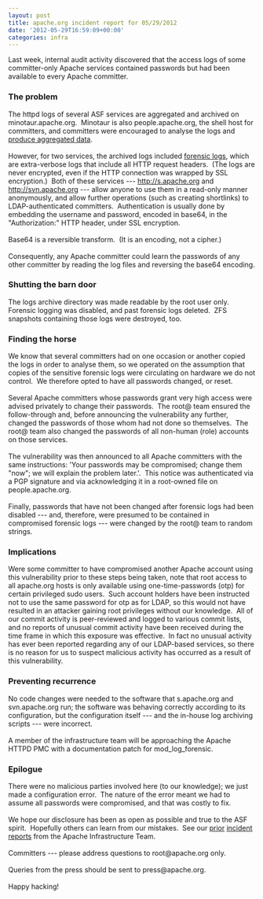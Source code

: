```yaml
---
layout: post
title: apache.org incident report for 05/29/2012
date: '2012-05-29T16:59:09+00:00'
categories: infra
---
```

<p>Last week, internal audit activity discovered that the access logs of some committer-only Apache services contained passwords but had been available to every Apache committer.<br /></p> 
  <h3> </h3> 
  <h3>The problem</h3> 
  <p>The httpd logs of several ASF services are aggregated and archived on minotaur.apache.org.&nbsp; Minotaur is also people.apache.org, the shell host for committers, and committers were encouraged to analyse the logs and <a href="http://mail-archives.apache.org/mod_mbox/subversion-dev/201205.mbox/%3CCABD8fLV30-YaFaYt21GuCJX+_xqqPCB+S+XpW_G1aydyTrgkug@mail.gmail.com%3E">produce aggregated data</a>.<br /><br />However, for two services, the archived logs included <a href="http://httpd.apache.org/docs/current/mod/mod_log_forensic.html">forensic logs</a>, which are extra-verbose logs that include all HTTP request headers.&nbsp; (The logs are never encrypted, even if the HTTP connection was wrapped by SSL encryption.)&nbsp; Both of these services --- <a href="http://s.apache.org/">http://s.apache.org</a> and <a href="http://svn.apache.org/">http://svn.apache.org</a> --- allow anyone to use them in a read-only manner anonymously, and allow further operations (such as creating shortlinks) to LDAP-authenticated committers.&nbsp; Authentication is usually done by embedding the username and password, encoded in base64, in the &quot;Authorization:&quot; HTTP header, under SSL encryption.<br /><br />Base64 is a reversible transform.&nbsp; (It is an encoding, not a cipher.)<br /><br />Consequently, any Apache committer could learn the passwords of any other committer by reading the log files and reversing the base64 encoding.<br /></p> 
  <h3>Shutting the barn door</h3> 
  <p>The logs archive directory was made readable by the root user only.&nbsp; Forensic logging was disabled, and past forensic logs deleted.&nbsp; ZFS snapshots containing those logs were destroyed, too.<br /></p> 
  <h3>Finding the horse<br /></h3> 
  <p>We know that several committers had on one occasion or another copied the logs in order to analyse them, so we operated on the assumption that copies of the sensitive forensic logs were circulating on hardware we do not control.&nbsp; We therefore opted to have all passwords changed, or reset.<br /><br />Several Apache committers whose passwords grant very high access were advised privately to change their passwords.&nbsp; The root@ team ensured the follow-through and, before announcing the vulnerability any further, changed the passwords of those whom had not done so themselves.&nbsp; The root@ team also changed the passwords of all non-human (role) accounts on those services.<br /><br />The vulnerability was then announced to all Apache committers with the same instructions: 'Your passwords may be compromised; change them &quot;now&quot;; we will explain the problem later.'.&nbsp; This notice was authenticated via a PGP signature and via acknowledging it in a root-owned file on people.apache.org.<br /><br />Finally, passwords that have not been changed after forensic logs had been disabled --- and, therefore, were presumed to be contained in compromised forensic logs --- were changed by the root@ team to random strings.</p> 
  <h3>Implications<br /></h3> 
  <p>Were some committer to have compromised another Apache account using this vulnerability prior to these steps being taken, note that root access to all apache.org hosts is only available using one-time-passwords (otp) for certain privileged sudo users.&nbsp; Such account holders have been instructed not to use the same password for otp as for LDAP, so this would not have resulted in an attacker gaining root privileges without our knowledge.&nbsp; All of our commit activity is peer-reviewed and logged to various commit lists, and no reports of unusual commit activity have been received during the time frame in which this exposure was effective.&nbsp; In fact no unusual activity has ever been reported regarding any of our LDAP-based services, so there is no reason for us to suspect malicious activity has occurred as a result of this vulnerability.<br /></p> 
  <h3>Preventing recurrence</h3> 
  <p>No code changes were needed to the software that s.apache.org and
svn.apache.org run; the software was behaving correctly according to
its configuration, but the configuration itself --- and the in-house
log archiving scripts --- were incorrect.<br /><br />A member of the infrastructure team will be approaching the Apache HTTPD PMC with a documentation patch for mod_log_forensic.</p> 
  <h3>Epilogue</h3> 
  <p>There were no malicious parties involved here (to our knowledge); we just made a configuration error.&nbsp; The nature of the error meant we had to assume all passwords were compromised, and that was costly to fix.<br /><br />We hope our disclosure has been as open as possible and true to the ASF spirit.&nbsp; Hopefully others can learn from our mistakes.&nbsp; See our <a href="http://www.apache.org/info/20010519-hack.html">prior</a> <a href="https://blogs.apache.org/infra/entry/apache_org_downtime_report">incident</a> <a href="https://blogs.apache.org/infra/entry/apache_org_04_09_2010">reports</a> from the Apache Infrastructure Team.<br /><br />Committers --- please address questions to root@apache.org only.<br /><br />Queries from the press should be sent to press@apache.org.<br /><br />Happy hacking!<br /><br /> </p>
